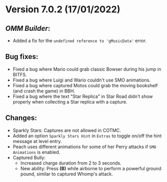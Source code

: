 # Version 7.0.2 (17/01/2022)

## *OMM Builder*:
- Added a fix for the `undefined reference to 'gMusicData'` error.

## Bug fixes:
- Fixed a bug where Mario could grab classic Bowser during his jump in BITFS.
- Fixed a bug where Luigi and Wario couldn't use SMO animations.
- Fixed a bug where captured Motos could grab the moving bookshelf (and crash the game) in BBH.
- Fixed a bug where the text "Star Replica" in Star Road didn't show properly when collecting a Star replica with a capture.

## Changes:
- Sparkly Stars: Captures are not allowed in COTMC.
- Added an option `Sparkly Stars Hint` in `Extras` to toggle on/off the hint message at level entry.
- Peach uses different animations for some of her Perry attacks if `SMO Animations` is enabled.
- Captured Bully:
  - Increased charge duration from 2 to 3 seconds.
  - New ability: Press **(B)** while airborne to perform a powerful ground pound, similar to captured Whomp's attack.
